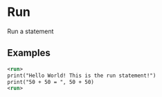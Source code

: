 # Run
Run a statement

## Examples

```xml
<run>
print("Hello World! This is the run statement!")
print("50 + 50 = ", 50 + 50)
<run>
```